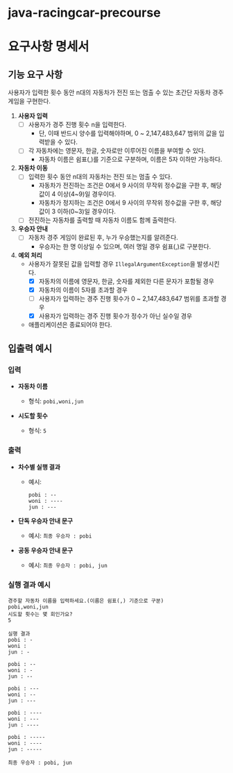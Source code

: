 # java-racingcar-precourse

# 요구사항 명세서

## 기능 요구 사항

사용자가 입력한 횟수 동안 n대의 자동차가 전진 또는 멈출 수 있는 초간단 자동차 경주 게임을 구현한다.

1. **사용자 입력**
    - [ ] 사용자가 경주 진행 횟수 n을 입력한다.
      - 단, 이때 반드시 양수를 입력해야하며, 0 ~ 2,147,483,647 범위의 값을 입력받을 수 있다.
    - [ ] 각 자동차에는 영문자, 한글, 숫자로만 이루어진 이름을 부여할 수 있다.
      - 자동차 이름은 쉼표(,)를 기준으로 구분하며, 이름은 5자 이하만 가능하다.

2. **자동차 이동**
    - [ ] 입력한 횟수 동안 n대의 자동차는 전진 또는 멈출 수 있다.
      - 자동차가 전진하는 조건은 0에서 9 사이의 무작위 정수값을 구한 후, 해당 값이 4 이상(4~9)일 경우이다.
      - 자동차가 정지하는 조건은 0에서 9 사이의 무작위 정수값을 구한 후, 해당 값이 3 이하(0~3)일 경우이다.
    - [ ] 전진하는 자동차를 출력할 때 자동차 이름도 함께 출력한다.

3. **우승자 안내**
    - [ ] 자동차 경주 게임이 완료된 후, 누가 우승했는지를 알려준다.
      - 우승자는 한 명 이상일 수 있으며, 여러 명일 경우 쉼표(,)로 구분한다.

4. **예외 처리**
    - 사용자가 잘못된 값을 입력할 경우 `IllegalArgumentException`을 발생시킨다.
      - [x] 자동차의 이름에 영문자, 한글, 숫자를 제외한 다른 문자가 포함될 경우
      - [x] 자동차의 이름이 5자를 초과할 경우
      - [ ] 사용자가 입력하는 경주 진행 횟수가 0 ~ 2,147,483,647 범위를 초과할 경우
      - [x] 사용자가 입력하는 경주 진행 횟수가 정수가 아닌 실수일 경우
    - 애플리케이션은 종료되어야 한다.

## 입출력 예시

### 입력
- **자동차 이름**
    - 형식: `pobi,woni,jun`

- **시도할 횟수**
    - 형식: `5`

### 출력
- **차수별 실행 결과**
    - 예시:
      ```
      pobi : --
      woni : ----
      jun : ---
      ```

- **단독 우승자 안내 문구**
    - 예시: `최종 우승자 : pobi`

- **공동 우승자 안내 문구**
    - 예시: `최종 우승자 : pobi, jun`

### 실행 결과 예시

```
경주할 자동차 이름을 입력하세요.(이름은 쉼표(,) 기준으로 구분)
pobi,woni,jun
시도할 횟수는 몇 회인가요?
5

실행 결과
pobi : -
woni :
jun : -

pobi : --
woni : -
jun : --

pobi : ---
woni : --
jun : ---

pobi : ----
woni : ---
jun : ----

pobi : -----
woni : ----
jun : -----

최종 우승자 : pobi, jun
```